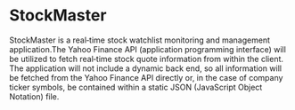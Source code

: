 # StockMaster

StockMaster is a real‐time stock watchlist monitoring and management application.The Yahoo Finance API (application programming interface) will be
utilized to fetch real‐time stock quote information from within the client. The application will not
include a dynamic back end, so all information will be fetched from the Yahoo Finance API directly
or, in the case of company ticker symbols, be contained within a static JSON (JavaScript Object
Notation) file.

